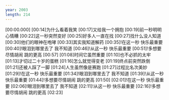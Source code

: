 ```yaml
---
year: 2003
length: 214
---
```

[00:00.000]
[00:14]为什么看着我笑
[00:17]又给我一个拥抱
[00:19]前一秒明明心情糟
[00:22]这一秒突然变好
[00:25]好多人一直在找
[00:27]找什么没人知道
[00:30]他们的眼神在咆哮
[00:33]其实我知道解药
[00:35]!在这一秒 快乐最重要
[00:40]!眼泪到哪里去了 我不知道
[00:46]!从这一秒 快乐最重要
[00:51]!多想要尽情胡闹 跳的更高
[00:57]
[01:08]时间它虽然重要
[01:10]也不必抓的太牢
[01:13]才切过二十岁的蛋糕
[01:16]怎么就觉得变老
[01:19]终点前突然跌倒
[01:21]还被人踩了一脚
[01:24]人生虽然像是赛跑
[01:27]过程比名次美妙
[01:29]!在这一秒 快乐最重要
[01:34]!眼泪到哪里去了 我不知道
[01:39]!从这一秒 快乐最重要
[01:44]!多想要尽情胡闹 跳的更高
[01:50]
[02:01]!在这一秒 快乐最重要
[02:06]!眼泪到哪里去了 我不知道
[02:11]!从这一秒 快乐最重要
[02:16]!多想要尽情胡闹 跳的更高
[02:23]